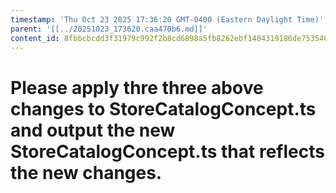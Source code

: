 ```yaml
---
timestamp: 'Thu Oct 23 2025 17:36:20 GMT-0400 (Eastern Daylight Time)'
parent: '[[../20251023_173620.caa470b6.md]]'
content_id: 8fbbcbcdd3f31979c992f2b8cd6898a5fb8262ebf1404319186de7535406147f
---
```


# Please apply thre three above changes to StoreCatalogConcept.ts and output the new StoreCatalogConcept.ts that reflects the new changes.
